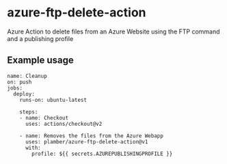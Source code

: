 # azure-ftp-delete-action
Azure Action to delete files from an Azure Website using the FTP command and a publishing profile

## Example usage

```
name: Cleanup
on: push
jobs:
  deploy:
    runs-on: ubuntu-latest

    steps:
    - name: Checkout
      uses: actions/checkout@v2
      
    - name: Removes the files from the Azure Webapp
      uses: plamber/azure-ftp-delete-action@v1
      with:
        profile: ${{ secrets.AZUREPUBLISHINGPROFILE }}

```
